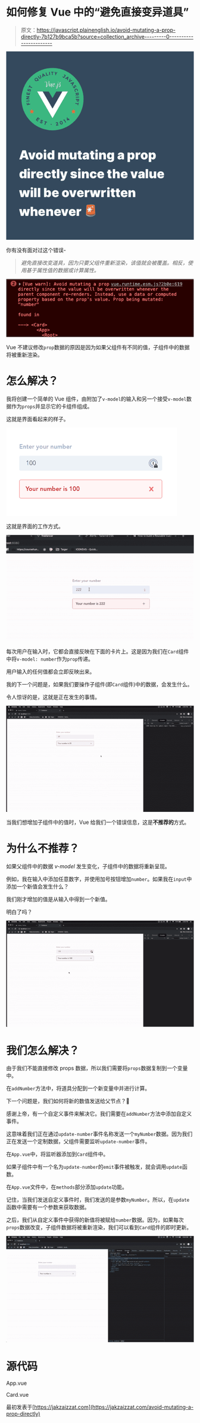 # 如何修复 Vue 中的“避免直接变异道具”

> 原文：<https://javascript.plainenglish.io/avoid-mutating-a-prop-directly-7b127b9bca5b?source=collection_archive---------0----------------------->

![](img/b3546d323a2a7b6b17ba589aaa1ddfce.png)

你有没有面对过这个错误-

> *避免直接改变道具，因为只要父组件重新渲染，该值就会被覆盖。相反，使用基于属性值的数据或计算属性。*

![](img/79f87e06b8e0c009195172111ed80938.png)

Vue 不建议修改`prop`数据的原因是因为如果父组件有不同的值，子组件中的数据将被重新渲染。

# 怎么解决？

我将创建一个简单的 Vue 组件，由附加了`v-model`的输入和另一个接受`v-model`数据作为`props`并显示它的卡组件组成。

这就是界面看起来的样子。

![](img/b301965e1a4a2620a7df957ef678af62.png)

这就是界面的工作方式。

![](img/939ba40a51671112f1f83cfcc0271ecd.png)

每次用户在输入时，它都会直接反映在下面的卡片上。这是因为我们在`Card`组件中将`v-model: number`作为`prop`传递。

用户输入的任何值都会立即反映出来。

我的下一个问题是，如果我们要操作子组件(即`Card`组件)中的数据，会发生什么。

令人惊讶的是，这就是正在发生的事情。

![](img/7e160870bf66590556b76852bf40afd2.png)

当我们想增加子组件中的值时，Vue 给我们一个错误信息，这是**不推荐的**方式。

# 为什么不推荐？

如果父组件中的数据 *v-model* 发生变化，子组件中的数据将重新呈现。

例如，我在输入中添加任意数字，并使用加号按钮增加`number`。如果我在`input`中添加一个新值会发生什么？

我们刚才增加的值是从输入中得到一个新值。

明白了吗？

![](img/a2072bf9809cb377b2e680b1eda6a903.png)

# 我们怎么解决？

由于我们不能直接修改 props 数据，所以我们需要将`props`数据复制到一个变量中。

在`addNumber`方法中，将道具分配到一个新变量中并进行计算。

下一个问题是，我们如何将新的数值发送给父节点？🤔

感谢上帝，有一个自定义事件来解决它。我们需要在`addNumber`方法中添加自定义事件。

这意味着我们正在通过`update-number`事件名称发送一个`myNumber`数据。因为我们正在发送一个定制数据，父组件需要监听`update-number`事件。

在`App.vue`中，将监听器添加到`Card`组件中。

如果子组件中有一个名为`update-number`的`emit`事件被触发，就会调用`update`函数。

在`App.vue`文件中，在`methods`部分添加`update`功能。

记住，当我们发送自定义事件时，我们发送的是参数`myNumber`。所以，在`update`函数中需要有一个参数来获取数据。

之后，我们从自定义事件中获得的新值将被赋给`number`数据。因为，如果每次`props`数据改变，子组件数据将被重新渲染，我们可以看到`Card`组件的即时更新。

![](img/1aadd095985cd19573ee2082af64dd6f.png)

# 源代码

App.vue

Card.vue

最初发表于[https://jakzaizzat.com](https://jakzaizzat.com/avoid-mutating-a-prop-directly)